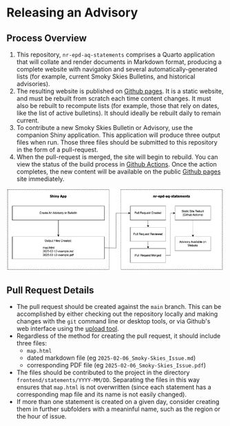 # Releasing an Advisory

## Process Overview

1. This repository, `nr-epd-aq-statements` comprises a Quarto application that will collate and render documents in
   Markdown format, producing a complete website with navigation and several automatically-generated lists (for example,
   current Smoky Skies Bulletins, and historical advisories).
2. The resulting website is published on [Github pages](https://bcgov.github.io/nr-epd-aq-statements/). It is a static
   website, and must be rebuilt from scratch each time content changes. It must also be rebuilt to recompute lists (for
   example, those that rely on dates, like the
   list of active bulletins). It should ideally be rebuilt daily to remain current.
3. To contribute a new Smoky Skies Bulletin or Advisory, use the companion Shiny application. This application will
   produce three output files when run. Those three files should be submitted to this repository in the form of a
   pull-request.
4. When the pull-request is merged, the site will begin to rebuild. You can view the status of the build process
   in [Github Actions](https://github.com/bcgov/nr-epd-aq-statements/actions). Once the action completes, the new
   content will be available on the public [Github pages](https://bcgov.github.io/nr-epd-aq-statements/) site
   immediately.

<img src="Contribution Flow.png" alt='Contribution Workflow'/>

## Pull Request Details

- The pull request should be created against the `main` branch. This can be accomplished by either checking out the
  repository locally and making changes with the `git` command line or desktop tools, or via Github's web interface
  using the [upload tool](https://github.com/bcgov/nr-epd-aq-statements/upload/main).
- Regardless of the method for creating the pull request, it should include three files:
  - `map.html`
  - dated markdown file (eg `2025-02-06_Smoky-Skies_Issue.md`)
  - corresponding PDF file (eg `2025-02-06_Smoky-Skies_Issue.pdf`)
- The files should be contributed to the project in the directory `frontend/statements/YYYY-MM/DD`. Separating the files
  in this way ensures that `map.html` is not overwritten (since each statement has a corresponding map file and its name
  is not easily changed).
- If more than one statement is created on a given day, consider creating them in further subfolders with a meaninful
  name, such as the region or the hour of issue.

